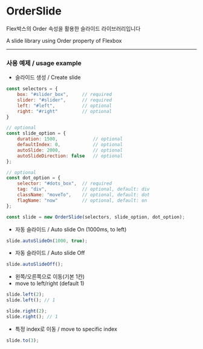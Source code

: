# OrderSlide
Flex박스의 Order 속성을 활용한 슬라이드 라이브러리입니다

A slide library using Order property of Flexbox

---

### 사용 예제 / usage example
- 슬라이드 생성 / Create slide
```js
const selectors = {
    box: "#slider_box",     // required
    slider: "#slider",      // required
    left: "#left",          // optional
    right: "#right"         // optional
}

// optional
const slide_option = {
    duration: 1500,             // optional
    defaultIndex: 0,            // optional
    autoSlide: 2000,            // optional
    autoSlideDirection: false   // optional
};

// optional
const dot_option = {
    selector: "#dots_box",  // required
    tag: "div",             // optional, default: div
    className: "moveTo",    // optional, default: dot
    flagName: "now"         // optional, default: on
};

const slide = new OrderSlide(selectors, slide_option, dot_option);
```
- 자동 슬라이드 / Auto slide On (1000ms, to left)
```js
slide.autoSlideOn(1000, true);
```
- 자동 슬라이드 / Auto slide Off
```js
slide.autoSlideOff();
```

- 왼쪽/오른쪽으로 이동(기본 1칸)
- move to left/right (default 1)
```js
slide.left(2);
slide.left(); // 1

slide.right(2);
slide.right(); // 1
```

- 특정 index로 이동 / move to specific index
```js
slide.to(3);
```

